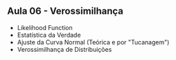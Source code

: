 ## Aula 06 - Verossimilhança

- Likelihood Function
- Estatística da Verdade
- Ajuste da Curva Normal (Teórica e por "Tucanagem")
- Verossimilhança de Distribuições